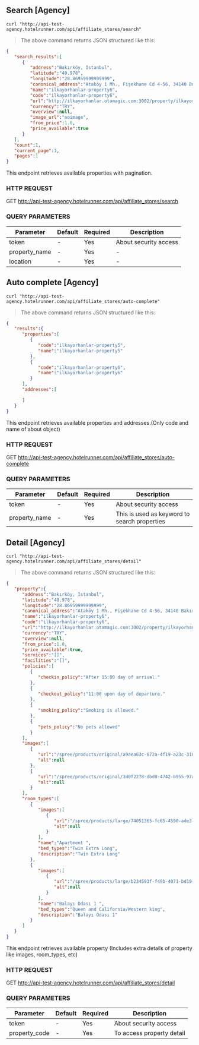 <!-- This section removed from first navbar with toc-ignore.This section added with manualy to second navbar -->

## Search [Agency]

```shell
curl "http://api-test-agency.hotelrunner.com/api/affiliate_stores/search"
```

> The above command returns JSON structured like this:

```json
{  
   "search_results":[  
      {  
         "address":"Bakırköy, Istanbul",
         "latitude":"40.978",
         "longitude":"28.86959999999999",
         "canonical_address":"Ataköy 1 Mh., Fişekhane Cd 4-56, 34140 Bakırköy/İstanbul, Turkey",
         "name":"ilkayorhanlar-property6",
         "code":"ilkayorhanlar-property6",
         "url":"http://ilkayorhanlar.otamagic.com:3002/property/ilkayorhanlar-property6",
         "currency":"TRY",
         "overview":null,
         "image_url":"noimage",
         "from_price":1.0,
         "price_available":true
      }
   ],
   "count":1,
   "current_page":1,
   "pages":1
}
```
This endpoint retrieves available properties with pagination.

### HTTP REQUEST

GET http://api-test-agency.hotelrunner.com/api/affiliate_stores/search

### QUERY PARAMETERS

Parameter | Default | Required | Description
--------- | ------- | ---------|-----------
token | - | Yes | About security access
property_name | - | Yes | -
location | - | Yes | -

## Auto complete [Agency]

```shell
curl "http://api-test-agency.hotelrunner.com/api/affiliate_stores/auto-complete"
```

> The above command returns JSON structured like this:

```json
{  
   "results":{  
      "properties":[  
         {  
            "code":"ilkayorhanlar-property5",
            "name":"ilkayorhanlar-property5"
         },
         {  
            "code":"ilkayorhanlar-property6",
            "name":"ilkayorhanlar-property6"
         }
      ],
      "addresses":[  

      ]
   }
}
```
This endpoint retrieves available properties and addresses.(Only code and name of about object)

### HTTP REQUEST

GET http://api-test-agency.hotelrunner.com/api/affiliate_stores/auto-complete

### QUERY PARAMETERS

Parameter | Default | Required | Description
--------- | ------- | ---------|-----------
token     |    -    |    Yes   | About security access
property_name   | - |       Yes  | This is used as keyword to search properties

## Detail [Agency]

```shell
curl "http://api-test-agency.hotelrunner.com/api/affiliate_stores/detail"
```

> The above command returns JSON structured like this:

```json
{  
   "property":{  
      "address":"Bakırköy, Istanbul",
      "latitude":"40.978",
      "longitude":"28.86959999999999",
      "canonical_address":"Ataköy 1 Mh., Fişekhane Cd 4-56, 34140 Bakırköy/İstanbul, Turkey",
      "name":"ilkayorhanlar-property6",
      "code":"ilkayorhanlar-property6",
      "url":"http://ilkayorhanlar.otamagic.com:3002/property/ilkayorhanlar-property6",
      "currency":"TRY",
      "overview":null,
      "from_price":1.0,
      "price_available":true,
      "services":"[]",
      "facilities":"[]",
      "policies":[  
         {  
            "checkin_policy":"After 15:00 day of arrival."
         },
         {  
            "checkout_policy":"11:00 upon day of departure."
         },
         {  
            "smoking_policy":"Smoking is allowed."
         },
         {  
            "pets_policy":"No pets allowed"
         }
      ],
      "images":[  
         {  
            "url":"/spree/products/original/a9aea63c-672a-4f19-a23c-310f5e4b197d.jpg",
            "alt":null
         },
         {  
            "url":"/spree/products/original/3d0f2278-dbd0-4742-b955-97aedb50290d.jpg",
            "alt":null
         }
      ],
      "room_types":[  
         {  
            "images":[  
               {  
                  "url":"/spree/products/large/74051365-fc65-4590-ade3-b42c774187e8.jpg",
                  "alt":null
               }
            ],
            "name":"Apartment ",
            "bed_types":"Twin Extra Long",
            "description":"Twin Extra Long"
         },
         {  
            "images":[  
               {  
                  "url":"/spree/products/large/b234593f-f49b-4071-bd19-65ee545dbff9.jpg",
                  "alt":null
               }
            ],
            "name":"Balayı Odası 1 ",
            "bed_types":"Queen and California/Western king",
            "description":"Balayı Odası 1"
         }
      ]
   }
}
```
This endpoint retrieves available property (Includes extra details of property like images, room_types, etc)

### HTTP REQUEST

GET http://api-test-agency.hotelrunner.com/api/affiliate_stores/detail

### QUERY PARAMETERS

Parameter | Default | Required | Description
--------- | ------- | ---------|-----------
token     |    -    |    Yes   | About security access
property_code   | - |       Yes  | To access property detail





